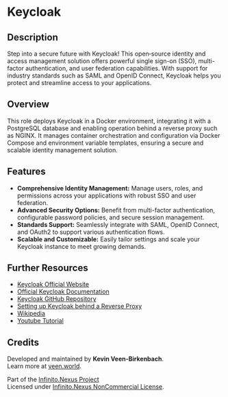 # Keycloak

## Description

Step into a secure future with Keycloak! This open‐source identity and access management solution offers powerful single sign-on (SSO), multi-factor authentication, and user federation capabilities. With support for industry standards such as SAML and OpenID Connect, Keycloak helps you protect and streamline access to your applications.

## Overview

This role deploys Keycloak in a Docker environment, integrating it with a PostgreSQL database and enabling operation behind a reverse proxy such as NGINX. It manages container orchestration and configuration via Docker Compose and environment variable templates, ensuring a secure and scalable identity management solution.

## Features

- **Comprehensive Identity Management:** Manage users, roles, and permissions across your applications with robust SSO and user federation.
- **Advanced Security Options:** Benefit from multi-factor authentication, configurable password policies, and secure session management.
- **Standards Support:** Seamlessly integrate with SAML, OpenID Connect, and OAuth2 to support various authentication flows.
- **Scalable and Customizable:** Easily tailor settings and scale your Keycloak instance to meet growing demands.

## Further Resources

- [Keycloak Official Website](https://www.keycloak.org/)
- [Official Keycloak Documentation](https://www.keycloak.org/documentation.html)
- [Keycloak GitHub Repository](https://github.com/keycloak/keycloak)
- [Setting up Keycloak behind a Reverse Proxy](https://www.keycloak.org/server/reverseproxy)
- [Wikipedia](https://en.wikipedia.org/wiki/Keycloak)
- [Youtube Tutorial](https://www.youtube.com/watch?v=fvxQ8bW0vO8)

## Credits

Developed and maintained by **Kevin Veen-Birkenbach**.  
Learn more at [veen.world](https://www.veen.world).

Part of the [Infinito.Nexus Project](https://s.infinito.nexus/code)  
Licensed under [Infinito.Nexus NonCommercial License](https://s.infinito.nexus/license).
